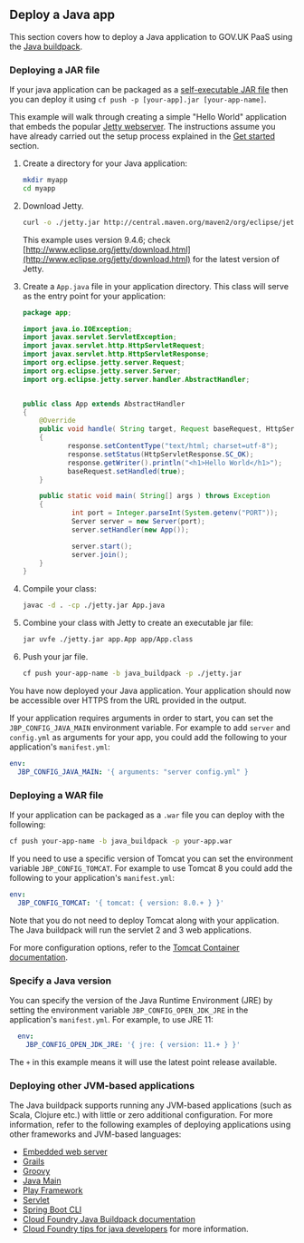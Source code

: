## Deploy a Java app

This section covers how to deploy a Java application to GOV.UK PaaS using the [Java buildpack](https://github.com/cloudfoundry/java-buildpack).

### Deploying a JAR file

If your java application can be packaged as a [self-executable JAR file](https://github.com/cloudfoundry/java-buildpack/blob/master/docs/container-java_main.md) then you can deploy it using `cf push -p [your-app].jar [your-app-name]`.

This example will walk through creating a simple "Hello World" application that embeds the popular [Jetty webserver](https://www.eclipse.org/jetty/).
The instructions assume you have already carried out the setup process explained in the [Get started](/get_started.html#get-started) section.

1. Create a directory for your Java application:

    ```bash
    mkdir myapp
    cd myapp
    ```

1. Download Jetty.

    ```bash
    curl -o ./jetty.jar http://central.maven.org/maven2/org/eclipse/jetty/aggregate/jetty-all/9.4.6.v20170531/jetty-all-9.4.6.v20170531-uber.jar
    ```
    This example uses version 9.4.6; check [http://www.eclipse.org/jetty/download.html](http://www.eclipse.org/jetty/download.html) for the latest version of Jetty.

1. Create a `App.java` file in your application directory. This class will serve as the entry point for your application:

    ```java
    package app;

    import java.io.IOException;
    import javax.servlet.ServletException;
    import javax.servlet.http.HttpServletRequest;
    import javax.servlet.http.HttpServletResponse;
    import org.eclipse.jetty.server.Request;
    import org.eclipse.jetty.server.Server;
    import org.eclipse.jetty.server.handler.AbstractHandler;


    public class App extends AbstractHandler
    {
        @Override
        public void handle( String target, Request baseRequest, HttpServletRequest request, HttpServletResponse response ) throws IOException, ServletException
        {
               response.setContentType("text/html; charset=utf-8");
               response.setStatus(HttpServletResponse.SC_OK);
               response.getWriter().println("<h1>Hello World</h1>");
               baseRequest.setHandled(true);
        }

        public static void main( String[] args ) throws Exception
        {
                int port = Integer.parseInt(System.getenv("PORT"));
                Server server = new Server(port);
                server.setHandler(new App());

                server.start();
                server.join();
        }
    }
    ```
4. Compile your class:

    ```bash
    javac -d . -cp ./jetty.jar App.java
    ```

5. Combine your class with Jetty to create an executable jar file:

    ```bash
    jar uvfe ./jetty.jar app.App app/App.class
    ```

6. Push your jar file.

    ```bash
    cf push your-app-name -b java_buildpack -p ./jetty.jar
    ```

You have now deployed your Java application. Your application should now be accessible over HTTPS from the URL provided in the output.

If your application requires arguments in order to start, you can set the `JBP_CONFIG_JAVA_MAIN` environment variable. For example to add `server` and `config.yml` as arguments for your app, you could add the following to your application's `manifest.yml`:

```yaml
env:
  JBP_CONFIG_JAVA_MAIN: '{ arguments: "server config.yml" }
```

### Deploying a WAR file

If your application can be packaged as a `.war` file you can deploy with the following:

```bash
cf push your-app-name -b java_buildpack -p your-app.war
```

If you need to use a specific version of Tomcat you can set the environment variable `JBP_CONFIG_TOMCAT`. For example to use Tomcat 8 you could add the following to your application's `manifest.yml`:

```yaml
env:
  JBP_CONFIG_TOMCAT: '{ tomcat: { version: 8.0.+ } }'
```
Note that you do not need to deploy Tomcat along with your application. The Java buildpack will run the servlet 2 and 3 web applications.

For more configuration options, refer to the [Tomcat Container documentation](https://github.com/cloudfoundry/java-buildpack/blob/master/docs/container-tomcat.md).

### Specify a Java version

You can specify the version of the Java Runtime Environment (JRE) by setting the environment variable `JBP_CONFIG_OPEN_JDK_JRE` in the application's `manifest.yml`. For example, to use JRE 11:

```yaml
  env:
    JBP_CONFIG_OPEN_JDK_JRE: '{ jre: { version: 11.+ } }'
 ```
The `+` in this example means it will use the latest point release available.

### Deploying other JVM-based applications

The Java buildpack supports running any JVM-based applications (such as Scala, Clojure etc.) with little or zero additional configuration. For more information, refer to the following examples of deploying applications using other frameworks and JVM-based languages:

* [Embedded web server](https://github.com/cloudfoundry/java-buildpack/blob/master/docs/example-embedded-web-server.md)
* [Grails](https://github.com/cloudfoundry/java-buildpack/blob/master/docs/example-grails.md)
* [Groovy](https://github.com/cloudfoundry/java-buildpack/blob/master/docs/example-groovy.md)
* [Java Main](https://github.com/cloudfoundry/java-buildpack/blob/master/docs/example-java_main.md)
* [Play Framework](https://github.com/cloudfoundry/java-buildpack/blob/master/docs/example-play_framework.md)
* [Servlet](https://github.com/cloudfoundry/java-buildpack/blob/master/docs/example-servlet.md)
* [Spring Boot CLI](https://github.com/cloudfoundry/java-buildpack/blob/master/docs/example-spring_boot_cli.md)
* [Cloud Foundry Java Buildpack documentation](https://github.com/cloudfoundry/java-buildpack/blob/master/README.md)
* [Cloud Foundry tips for java developers](https://docs.cloudfoundry.org/buildpacks/java/java-tips.html)  for more information.

